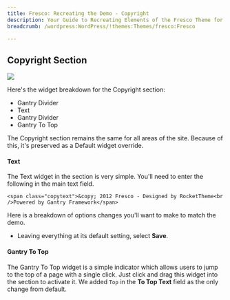 ```yaml
---
title: Fresco: Recreating the Demo - Copyright
description: Your Guide to Recreating Elements of the Fresco Theme for WordPress
breadcrumb: /wordpress:WordPress/!themes:Themes/fresco:Fresco

---
```


Copyright Section
-----
![][demo2]

Here's the widget breakdown for the Copyright section:

* Gantry Divider
* Text
* Gantry Divider
* Gantry To Top

The Copyright section remains the same for all areas of the site. Because of this, it's preserved as a Default widget override.

#### Text
The Text widget in the section is very simple. You'll need to enter the following in the main text field.

~~~
<span class="copytext">&copy; 2012 Fresco - Designed by RocketTheme<br />Powered by Gantry Framework</span>
~~~

Here is a breakdown of options changes you'll want to make to match the demo.

* Leaving everything at its default setting, select **Save**.

#### Gantry To Top
The Gantry To Top widget is a simple indicator which allows users to jump to the top of a page with a single click. Just click and drag this widget into the section to activate it. We added `Top` in the **To Top Text** field as the only change from default.

[demo2]: assets/demo_15.jpeg